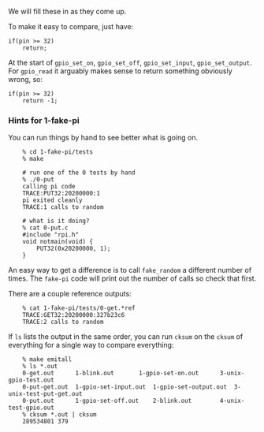 We will fill these in as they come up.

To make it easy to compare, just have:

    if(pin >= 32)
        return;

At the start of `gpio_set_on`, `gpio_set_off`, `gpio_set_input`,
`gpio_set_output`.  For `gpio_read` it arguably makes sense to return
something obviously wrong, so:

    if(pin >= 32)
        return -1;

### Hints for 1-fake-pi

You can run things by hand to see better what is going on.

        % cd 1-fake-pi/tests
        % make

        # run one of the 0 tests by hand
        % ./0-put
        calling pi code
        TRACE:PUT32:20200000:1
        pi exited cleanly
        TRACE:1 calls to random

        # what is it doing?
        % cat 0-put.c
        #include "rpi.h"
        void notmain(void) {
            PUT32(0x20200000, 1);
        }
 

An easy way to get a difference is to call `fake_random` a different
number of times.  The `fake-pi` code will print out the number of calls
so check that first.

There are a couple reference outputs:

        % cat 1-fake-pi/tests/0-get.*ref
        TRACE:GET32:20200000:327b23c6
        TRACE:2 calls to random


If `ls` lists the output in the same order, you can run `cksum` on the
`cksum` of everything for a single way to compare everything:

        % make emitall
        % ls *.out
        0-get.out      1-blink.out	     1-gpio-set-on.out	    3-unix-gpio-test.out
        0-put-get.out  1-gpio-set-input.out  1-gpio-set-output.out  3-unix-test-put-get.out
        0-put.out      1-gpio-set-off.out    2-blink.out	    4-unix-test-gpio.out
        % cksum *.out | cksum
        289534801 379


